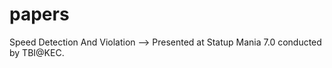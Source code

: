 # papers

Speed Detection And Violation --> Presented at Statup Mania 7.0 conducted by TBI@KEC.

             

